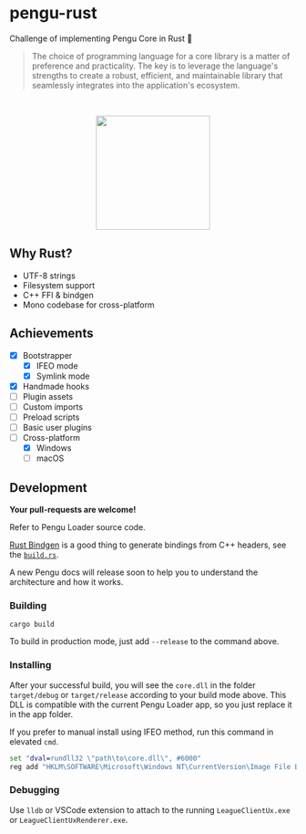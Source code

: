 # pengu-rust
Challenge of implementing Pengu Core in Rust 🦀

> The choice of programming language for a core library is a matter of preference and practicality.
> The key is to leverage the language's strengths to create a robust, efficient, and maintainable library that seamlessly integrates into the application's ecosystem.

<br />

<p align="center">
  <img src="https://github.com/user-attachments/assets/3ef6b79a-9b27-41bc-b5f5-fc6e05718d7c" width="200" />
</p>

## Why Rust?

- UTF-8 strings
- Filesystem support
- C++ FFI & bindgen
- Mono codebase for cross-platform

## Achievements

- [x] Bootstrapper
  - [x] IFEO mode
  - [x] Symlink mode
- [x] Handmade hooks
- [ ] Plugin assets
- [ ] Custom imports
- [ ] Preload scripts
- [ ] Basic user plugins
- [ ] Cross-platform
  - [x] Windows
  - [ ] macOS 

## Development

**Your pull-requests are welcome!**

Refer to Pengu Loader source code.

[Rust Bindgen](https://github.com/rust-lang/rust-bindgen) is a good thing to generate bindings from C++ headers, see the [`build.rs`](build/build.rs).

A new Pengu docs will release soon to help you to understand the architecture and how it works.

### Building

```
cargo build
```

To build in production mode, just add `--release` to the command above.

### Installing

After your successful build, you will see the `core.dll` in the folder `target/debug` or `target/release` according to your build mode above.
This DLL is compatible with the current Pengu Loader app, so you just replace it in the app folder.

If you prefer to manual install using IFEO method, run this command in elevated `cmd`.

```bat
set "dval=rundll32 \"path\to\core.dll\", #6000"
reg add "HKLM\SOFTWARE\Microsoft\Windows NT\CurrentVersion\Image File Execution Options\LeagueClientUx.exe" /v Debugger /t REG_SZ "%dval%"
```

### Debugging

Use `lldb` or VSCode extension to attach to the running `LeagueClientUx.exe` or `LeagueClientUxRenderer.exe`.
